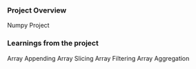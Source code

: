 ### Project Overview

 Numpy Project


### Learnings from the project

 Array Appending
Array Slicing
Array Filtering
Array Aggregation


